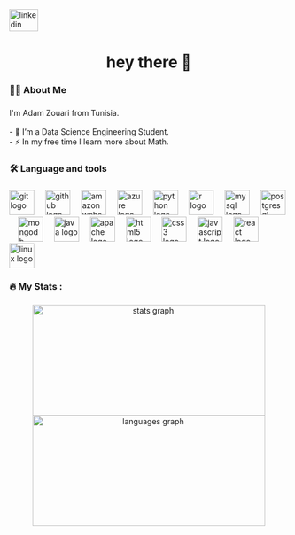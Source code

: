 <div align="left">
  <a href="https://www.linkedin.com/in/adam-zouari-263788224/" target="_blank">
    <img src="https://raw.githubusercontent.com/maurodesouza/profile-readme-generator/master/src/assets/icons/social/linkedin/default.svg" width="52" height="40" alt="linkedin logo"  />
  </a>
</div>

###

<h1 align="center">hey there 👋</h1>

###

<h3 align="left">👩‍💻  About Me</h3>

###

<p align="left">I'm Adam Zouari from Tunisia.<br><br>- 🔭 I’m a Data Science Engineering Student.<br>- ⚡ In my free time I learn more about Math.</p>

###

<h3 align="left">🛠 Language and tools</h3>

###

<div align="left">
  <img src="https://cdn.jsdelivr.net/gh/devicons/devicon/icons/git/git-original.svg" style="height:45px;" alt="git logo" />
  <img width="12" />
  <img src="https://cdn.jsdelivr.net/gh/devicons/devicon/icons/github/github-original.svg" style="height:45px;" alt="github logo" />
  <img width="12" />
  <img src="https://cdn.jsdelivr.net/gh/devicons/devicon/icons/amazonwebservices/amazonwebservices-line-wordmark.svg" style="height:45px;" alt="amazonwebservices logo" />
  <img width="12" />
  <img src="https://cdn.jsdelivr.net/gh/devicons/devicon/icons/azure/azure-original.svg" style="height:45px;" alt="azure logo" />
  <img width="12" />
  <img src="https://cdn.jsdelivr.net/gh/devicons/devicon/icons/python/python-original.svg" style="height:45px;" alt="python logo" />
  <img width="12" />
  <img src="https://cdn.jsdelivr.net/gh/devicons/devicon/icons/r/r-original.svg" style="height:45px;" alt="r logo" />
  <img width="12" />
  <img src="https://cdn.jsdelivr.net/gh/devicons/devicon/icons/mysql/mysql-original.svg" style="height:45px;" alt="mysql logo" />
  <img width="12" />
  <img src="https://cdn.jsdelivr.net/gh/devicons/devicon/icons/postgresql/postgresql-original.svg" style="height:45px;" alt="postgresql logo" />
  <img width="12" />
  <img src="https://cdn.jsdelivr.net/gh/devicons/devicon/icons/mongodb/mongodb-original.svg" style="height:45px;" alt="mongodb logo" />
  <img width="12" />
  <img src="https://cdn.jsdelivr.net/gh/devicons/devicon/icons/java/java-original.svg" style="height:45px;" alt="java logo" />
  <img width="12" />
  <img src="https://cdn.jsdelivr.net/gh/devicons/devicon/icons/apache/apache-original.svg" style="height:45px;" alt="apache logo" />
  <img width="12" />
  <img src="https://cdn.jsdelivr.net/gh/devicons/devicon/icons/html5/html5-original.svg" style="height:45px;" alt="html5 logo" />
  <img width="12" />
  <img src="https://cdn.jsdelivr.net/gh/devicons/devicon/icons/css3/css3-original.svg" style="height:45px;" alt="css3 logo" />
  <img width="12" />
  <img src="https://cdn.jsdelivr.net/gh/devicons/devicon/icons/javascript/javascript-original.svg" style="height:45px;" alt="javascript logo" />
  <img width="12" />
  <img src="https://cdn.jsdelivr.net/gh/devicons/devicon/icons/react/react-original.svg" style="height:45px;" alt="react logo" />
  <img width="12" />
  <img src="https://cdn.jsdelivr.net/gh/devicons/devicon/icons/linux/linux-original.svg" style="height:45px;" alt="linux logo" />
</div>

###

<h3 align="left">🔥   My Stats :</h3>

###

<div align="center">
  <img src="https://github-readme-stats.vercel.app/api?username=Adam-Zouari&hide_title=false&hide_rank=false&show_icons=true&include_all_commits=true&count_private=true&disable_animations=false&theme=dracula&locale=en&hide_border=false&order=1" style="height:200px; width:420px;" alt="stats graph" />
  <img src="https://github-readme-stats.vercel.app/api/top-langs?username=Adam-Zouari&locale=en&hide_title=false&layout=compact&card_width=320&langs_count=5&theme=dracula&hide_border=false&order=2" style="height:200px; width:420px;" alt="languages graph" />
</div>

###
